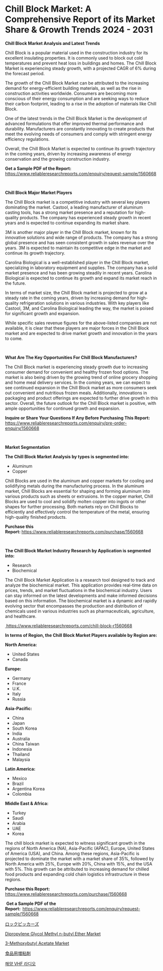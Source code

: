 <p><h1>Chill Block Market: A Comprehensive Report of its Market Share & Growth Trends 2024 - 2031</h1></p><p><strong>Chill Block Market Analysis and Latest Trends</strong></p>
<p><p>Chill Block is a popular material used in the construction industry for its excellent insulating properties. It is commonly used to block out cold temperatures and prevent heat loss in buildings and homes. The Chill Block Market is experiencing steady growth, with a projected CAGR of 6% during the forecast period.</p><p>The growth of the Chill Block Market can be attributed to the increasing demand for energy-efficient building materials, as well as the rise in construction activities worldwide. Consumers are becoming more conscious of their energy consumption and are seeking ways to reduce their carbon footprint, leading to a rise in the adoption of materials like Chill Block.</p><p>One of the latest trends in the Chill Block Market is the development of advanced formulations that offer improved thermal performance and durability. Manufacturers are constantly innovating to create products that meet the evolving needs of consumers and comply with stringent energy efficiency regulations.</p><p>Overall, the Chill Block Market is expected to continue its growth trajectory in the coming years, driven by increasing awareness of energy conservation and the growing construction industry.</p></p>
<p><strong>Get a Sample PDF of the Report:&nbsp;</strong> <a href="https://www.reliableresearchreports.com/enquiry/request-sample/1560668">https://www.reliableresearchreports.com/enquiry/request-sample/1560668</a></p>
<p>&nbsp;</p>
<p><strong>Chill Block Major Market Players</strong></p>
<p><p>The Chill Block market is a competitive industry with several key players dominating the market. Castool, a leading manufacturer of aluminum casting tools, has a strong market presence and a reputation for high-quality products. The company has experienced steady growth in recent years and is expected to continue expanding its market share.</p><p>3M is another major player in the Chill Block market, known for its innovative solutions and wide range of products. The company has a strong global presence and has seen consistent growth in sales revenue over the years. 3M is expected to maintain its competitive edge in the market and continue its growth trajectory.</p><p>Carolina Biological is a well-established player in the Chill Block market, specializing in laboratory equipment and supplies. The company has a solid market presence and has been growing steadily in recent years. Carolina Biological is expected to continue its growth and expand its market reach in the future.</p><p>In terms of market size, the Chill Block market is projected to grow at a steady rate in the coming years, driven by increasing demand for high-quality refrigeration solutions in various industries. With key players like Castool, 3M, and Carolina Biological leading the way, the market is poised for significant growth and expansion.</p><p>While specific sales revenue figures for the above-listed companies are not available, it is clear that these players are major forces in the Chill Block market and are expected to drive market growth and innovation in the years to come.</p></p>
<p>&nbsp;</p>
<p><strong>What Are The Key Opportunities For Chill Block Manufacturers?</strong></p>
<p><p>The Chill Block market is experiencing steady growth due to increasing consumer demand for convenient and healthy frozen food options. The market is also being driven by the growing trend of online grocery shopping and home meal delivery services. In the coming years, we can expect to see continued expansion in the Chill Block market as more consumers seek out convenient and nutritious frozen meals. Additionally, innovations in packaging and product offerings are expected to further drive growth in this sector. Overall, the future outlook for the Chill Block market is positive, with ample opportunities for continued growth and expansion.</p></p>
<p><strong>Inquire or Share Your Questions If Any Before Purchasing This Report:</strong> <a href="https://www.reliableresearchreports.com/enquiry/pre-order-enquiry/1560668">https://www.reliableresearchreports.com/enquiry/pre-order-enquiry/1560668</a></p>
<p>&nbsp;</p>
<p><strong>Market Segmentation</strong></p>
<p><strong>The Chill Block Market Analysis by types is segmented into:</strong></p>
<p><ul><li>Aluminum</li><li>Copper</li></ul></p>
<p><p>Chill Blocks are used in the aluminum and copper markets for cooling and solidifying metals during the manufacturing process. In the aluminum market, Chill Blocks are essential for shaping and forming aluminum into various products such as sheets or extrusions. In the copper market, Chill Blocks are used to cool and solidify molten copper into ingots or other shapes for further processing. Both markets rely on Chill Blocks to efficiently and effectively control the temperature of the metal, ensuring high-quality finished products.</p></p>
<p><strong>Purchase this Report:&nbsp;</strong><a href="https://www.reliableresearchreports.com/purchase/1560668">https://www.reliableresearchreports.com/purchase/1560668</a></p>
<p>&nbsp;</p>
<p><strong>The Chill Block Market Industry Research by Application is segmented into:</strong></p>
<p><ul><li>Research</li><li>Biochemical</li></ul></p>
<p><p>The Chill Block Market Application is a research tool designed to track and analyze the biochemical market. This application provides real-time data on prices, trends, and market fluctuations in the biochemical industry. Users can stay informed on the latest developments and make informed decisions based on this information. The biochemical market is a dynamic and rapidly evolving sector that encompasses the production and distribution of chemicals used in various industries such as pharmaceuticals, agriculture, and healthcare.</p></p>
<p><a href="https://www.reliableresearchreports.com/chill-block-r1560668">&nbsp;https://www.reliableresearchreports.com/chill-block-r1560668</a></p>
<p><strong>In terms of Region, the Chill Block Market Players available by Region are:</strong></p>
<p>
    <p> <strong> North America: </strong>
        <ul>
            <li>United States</li>
            <li>Canada</li>
        </ul>
        </p> 
    <p> <strong> Europe: </strong>
        <ul>
            <li>Germany</li>
            <li>France</li>
            <li>U.K.</li>
            <li>Italy</li>
            <li>Russia</li>
        </ul>
        </p> 
    <p> <strong> Asia-Pacific: </strong>
        <ul>
            <li>China</li>
            <li>Japan</li>
            <li>South Korea</li>
            <li>India</li>
            <li>Australia</li>
            <li>China Taiwan</li>
            <li>Indonesia</li>
            <li>Thailand</li>
            <li>Malaysia</li>
        </ul>
        </p> 
    <p> <strong> Latin America: </strong>
        <ul>
            <li>Mexico</li>
            <li>Brazil</li>
            <li>Argentina Korea</li>
            <li>Colombia</li>
        </ul>
        </p> 
    <p> <strong> Middle East & Africa: </strong>
        <ul>
            <li>Turkey</li>
            <li>Saudi</li>
            <li>Arabia</li>
            <li>UAE</li>
            <li>Korea</li>
        </ul>
    </p>
    </p>
<p><p>The chill block market is expected to witness significant growth in the regions of North America (NA), Asia-Pacific (APAC), Europe, United States of America (USA), and China. Among these regions, Asia-Pacific is projected to dominate the market with a market share of 35%, followed by North America with 25%, Europe with 20%, China with 15%, and the USA with 5%. This growth can be attributed to increasing demand for chilled food products and expanding cold chain logistics infrastructure in these regions.</p></p>
<p><strong>Purchase this Report: </strong><a href="https://www.reliableresearchreports.com/purchase/1560668">https://www.reliableresearchreports.com/purchase/1560668</a></p>
<p>&nbsp;<strong>Get a Sample PDF of the Report:&nbsp;&nbsp;</strong><a href="https://www.reliableresearchreports.com/enquiry/request-sample/1560668">https://www.reliableresearchreports.com/enquiry/request-sample/1560668</a></p>
<p><strong></strong></p>
<p><p><a href="https://medium.com/@coraltrout1923/%E3%83%AD%E3%83%83%E3%82%AF%E3%83%94%E3%83%83%E3%82%AB%E3%83%BC%E3%81%AE%E5%B8%82%E5%A0%B4-%E7%A8%AE%E9%A1%9E-%E7%94%A8%E9%80%94-%E5%9C%B0%E7%90%86%E3%81%AB%E3%82%88%E3%82%8B%E5%8C%85%E6%8B%AC%E7%9A%84%E3%81%AA%E8%A9%95%E4%BE%A1-1ae89efaeb17">ロックピッカーズ</a></p><p><a href="https://www.linkedin.com/pulse/dipropylene-glycol-methyl-n-butyl-ether-market-dynamics-2024-2031-h1cme?trackingId=11rvZjmGJgnmGcBTY2C7xQ%3D%3D">Dipropylene Glycol Methyl n-butyl Ether Market</a></p><p><a href="https://www.linkedin.com/pulse/3-methoxybutyl-acetate-market-size-reflecting-forecast-till-kjale?trackingId=pOphKkRqt7D75Qk%2BHUDdOQ%3D%3D">3-Methoxybutyl Acetate Market</a></p><p><a href="https://github.com/xemfu2379520/Market-Research-Report-List-1/blob/main/156992426945.md">食品用増粘剤</a></p><p><a href="https://github.com/RichardLueilwitz787/Market-Research-Report-List-1/blob/main/323257524886.md">해양 VHF 라디오</a></p></p>